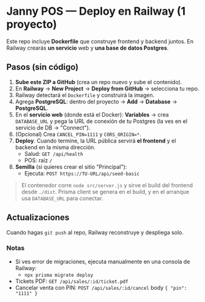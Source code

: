 # Janny POS — Deploy en Railway (1 proyecto)

Este repo incluye **Dockerfile** que construye frontend y backend juntos.
En Railway crearás **un servicio** web y **una base de datos Postgres**.

## Pasos (sin código)

1. **Sube este ZIP a GitHub** (crea un repo nuevo y sube el contenido).
2. En **Railway** → **New Project** → **Deploy from GitHub** → selecciona tu repo.
3. Railway detectará el `Dockerfile` y construirá la imagen.
4. Agrega **PostgreSQL**: dentro del proyecto → **Add** → **Database** → **PostgreSQL**.
5. En el **servicio web** (donde está el Docker): **Variables** → crea `DATABASE_URL` y pega la URL de conexión de tu Postgres (la ves en el servicio de DB → "Connect").
6. (Opcional) Crea `CANCEL_PIN=1111` y `CORS_ORIGIN=*`.
7. **Deploy**. Cuando termine, la URL pública servirá **el frontend** y el backend en la misma dirección.
   - Salud: `GET /api/health`
   - POS: raíz `/`
8. **Semilla** (si quieres crear el sitio "Principal"):
   - Ejecuta: `POST https://TU-URL/api/seed-basic`

> El contenedor corre `node src/server.js` y sirve el build del frontend desde `./dist`.
> Prisma client se genera en el build, y en el arranque usa `DATABASE_URL` para conectar.

## Actualizaciones
Cuando hagas `git push` al repo, Railway reconstruye y despliega solo.

### Notas
- Si ves error de migraciones, ejecuta manualmente en una consola de Railway:
  - `npx prisma migrate deploy`
- Tickets PDF: `GET /api/sales/:id/ticket.pdf`
- Cancelar venta con PIN: `POST /api/sales/:id/cancel` body `{ "pin": "1111" }`
